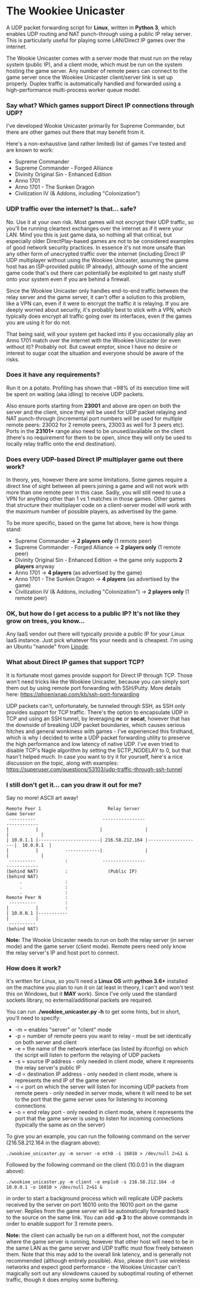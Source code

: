 ﻿# The Wookiee Unicaster

A UDP packet forwarding script for **Linux**, written in **Python 3**, which enables UDP routing and NAT punch-through using a public IP relay server. This is particularly useful for playing some LAN/Direct IP games over the internet.

The Wookie Unicaster comes with a server mode that must run on the relay system (public IP), and a client mode, which must be run on the system hosting the game server. Any number of remote peers can connect to the game server once the Wookiee Unicaster client/server link is set up properly. Duplex traffic is automatically handled and forwarded using a high-performance multi-process worker queue model.

### Say what? Which games support Direct IP connections through UDP?

I've developed Wookie Unicaster primarily for Supreme Commander, but there are other games out there that may benefit from it.

Here's a non-exhaustive (and rather limited) list of games I've tested and are known to work:
* Supreme Commander
* Supreme Commander - Forged Alliance
* Divinity Original Sin - Enhanced Edition
* Anno 1701
* Anno 1701 - The Sunken Dragon
* Civilization IV (& Addons, including "Colonization")

### UDP traffic over the internet? Is that... safe?

No. Use it at your own risk. Most games will not encrypt their UDP traffic, so you'll be running cleartext exchanges over the internet as if it were your LAN. Mind you this is just game data, so nothing all that critical, but especially older DirectPlay-based games are not to be considered examples of good network security practices. In essence it's not more unsafe than any other form of unecrypted traffic over the internet (including Direct IP UDP multiplayer without using the Wookiee Unicaster, assuming the game host has an ISP-provided public IP already), although some of the ancient game code that's out there can potentially be exploited to get nasty stuff onto your system even if you are behind a firewall.

Since the Wookiee Unicaster only handles end-to-end traffic between the relay server and the game server, it can't offer a solution to this problem, like a VPN can, even if it were to encrypt the traffic it is relaying. If you are deeply worried about security, it's probably best to stick with a VPN, which typically does encrypt all traffic going over its interfaces, even if the games you are using it for do not.

That being said, will your system get hacked into if you occasionally play an Anno 1701 match over the internet with the Wookiee Unicaster (or even without it)? Probably not. But caveat emptor, since I have no desire or interest to sugar coat the situation and everyone should be aware of the risks.

### Does it have any requirements?

Run it on a potato. Profiling has shown that ~98% of its execution time will be spent on waiting (aka idling) to receive UDP packets.

Also ensure ports starting from **23001** and above are open on both the server and the client, since they will be used for UDP packet relaying and NAT punch-through (incremental port numbers will be used for multiple remote peers: 23002 for 2 remote peers, 23003 as well for 3 peers etc). Ports in the **23101+** range also need to be unused/available on the client (there's no requirement for them to be open, since they will only be used to locally relay traffic onto the end destination).

### Does every UDP-based Direct IP multiplayer game out there work?

In theory, yes, however there are some limitations. Some games require a direct line of sight between all peers joining a game and will not work with more than one remote peer in this case. Sadly, you will still need to use a VPN for anything other than 1 vs 1 matches in those games. Other games that structure their multiplayer code on a client-server model will work with the maximum number of possible players, as advertised by the game.

To be more specific, based on the game list above, here is how things stand:
* Supreme Commander -> **2 players only** (1 remote peer)
* Supreme Commander - Forged Alliance -> **2 players only** (1 remote peer)
* Divinity Original Sin - Enhanced Edition -> the game only supports **2 players** anyway
* Anno 1701 -> **4 players** (as advertised by the game)
* Anno 1701 - The Sunken Dragon -> **4 players** (as advertised by the game)
* Civilization IV (& Addons, including "Colonization") -> **2 players only** (1 remote peer)

### OK, but how do I get access to a public IP? It's not like they grow on trees, you know...

Any IaaS vendor out there will typically provide a public IP for your Linux IaaS instance. Just pick whatever fits your needs and is cheapest. I'm using an Ubuntu "nanode" from [Linode](https://www.linode.com/).

### What about Direct IP games that support TCP?

It is fortunate most games provide support for Direct IP through TCP. Those won't need tricks like the Wookiee Unicaster, because you can simply sort them out by using remote port forwarding with SSH/Putty. More details here: https://phoenixnap.com/kb/ssh-port-forwarding

UDP packets can't, unfortunately, be tunneled through SSH, as SSH only provides support for TCP traffic. There's the option to encapsulate UDP in TCP and using an SSH tunnel, by leveraging **nc** or **socat**, however that has the downside of breaking UDP packet boundaries, which causes serious hitches and general wonkiness with games - I've experienced this firsthand, which is why I decided to write a UDP packet forwarding utility to preserve the high performance and low latency of native UDP. I've even tried to disable TCP's Nagle algorithm by setting the SCTP_NODELAY to 0, but that hasn't helped much. In case you want to try it for yourself, here's a nice discussion on the topic, along with examples: https://superuser.com/questions/53103/udp-traffic-through-ssh-tunnel

### I still don't get it... can you draw it out for me?

Say no more! ASCII art away!

```
Remote Peer 1                         Relay Server                         Game Server
 ----------                         ----------------                      ------------
|          |                       |                |                    |            |
| 10.0.1.1 |-----------------------| 216.58.212.164 |--------------------|  10.0.0.1  |
|          |          -------------|                |                    |            |
 ----------           :             ----------------                      ------------
(behind NAT)          :               (Public IP)                         (behind NAT)
     .                :
     .                :
     .                :
Remote Peer N         :
 ----------           :
|          |          :
| 10.0.N.1 |-----------
|          |
 ----------
(behind NAT)
```

**Note:** The Wookie Unicaster needs to run on both the relay server (in server mode) and the game server (client mode). Remote peers need only know the relay server's IP and host port to connect.

### How does it work?

It's written for Linux, so you'll need a **Linux OS** with **python 3.6+** installed on the machine you plan to run it on (at least in theory, I can't and won't test this on Windows, but it **MAY** work). Since I've only used the standard sockets library, no external/additional packets are required.

You can run **./wookiee_unicaster.py -h** to get some hints, but in short, you'll need to specify:

* -m <mode> = enables "server" or "client" mode
* -p <peers> = number of remote peers you want to relay - must be set identically on both server and client
* -e <interface> = the name of the network interface (as listed by ifconfig) on which the script will listen to perform the relaying of UDP packets
* -s <sourceip> = source IP address - only needed in client mode, where it represents the relay server's public IP
* -d <destip> = destination IP address - only needed in client mode, where is represents the end IP of the game server
* -i <iport> = port on which the server will listen for incoming UDP packets from remote peers - only needed in server mode, where it will need to be set to the port that the game server uses for listening to incoming connections
* -o <oport> = end relay port - only needed in client mode, where it represents the port that the game server is using to listen for incoming connections (typically the same as <iport> on the server)

To give you an example, you can run the following command on the server (216.58.212.164 in the diagram above):

```
./wookiee_unicaster.py -m server -e eth0 -i 16010 > /dev/null 2>&1 &
```

Followed by the following command on the client (10.0.0.1 in the diagram above):

```
./wookiee_unicaster.py -m client -e enp1s0 -s 216.58.212.164 -d 10.0.0.1 -o 16010 > /dev/null 2>&1 &
```

in order to start a background process which will replicate UDP packets received by the server on port 16010 onto the 16010 port on the game server. Replies from the game server will be automatically forwarded back to the source on the same link. You can add **-p 3** to the above commands in order to enable support for 3 remote peers.

**Note:** the client can actually be run on a different host, not the computer where the game server is running, however that other host will need to be in the same LAN as the game server and UDP traffic must flow freely between them. Note that this may add to the overall link latency, and is generally not recommended (although entirely possible). Also, please don't use wireless networks and expect good performance - the Wookiee Unicaster can't magically sort out any slowdowns caused by suboptimal routing of ethernet traffic, though it does employ some buffering.

